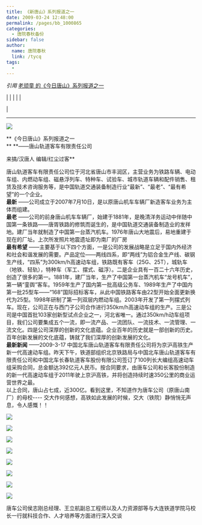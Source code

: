 ```yaml
---
title: 《新唐山》系列报道之一
date: 2009-03-24 12:48:00
permalink: /pages/bb_1000865
categories: 
  - 唐院春秋备份
sidebar: false
author: 
  name: 唐院春秋
  link: /tycq
tags: 
  - 
---
```


_引用_ [老顽童 的《今日唐山》系列报道之一](http://epei1008.blog.163.com/)

|  |  |  |  |  
  
|  
  
---  
  
![](http://img.blog.163.com/photo/l8M_GYHVMCV2E9kCWwbwFQ==/4519080751089939626.jpg)  
  
**《今日唐山》系列报道之一  
** **——唐山轨道客车有限责任公司  
  
来搞/汉唐人 编辑/红尘过客**  
  
唐山轨道客车有限责任公司位于河北省唐山市丰润区，主营业务为铁路车辆、电动车组、内燃动车组、磁悬浮列车、特种车、试验车、城市轨道车辆和配件销售、租赁及技术咨询服务等，是中国轨道交通装备制造行业“最新”、“最老”、“最有希望”的一个企业。  
**最新** ——公司成立于2007年7月10日，是以原唐山机车车辆厂新造客车业务为主体而组建。  
**最老**
——公司的前身唐山机车车辆厂，始建于1881年，是晚清洋务运动中伴随中国第一条铁路——唐胥铁路的修筑而诞生的，是中国轨道交通装备制造业的发祥地。建厂当年就制造了中国第一台蒸汽机车。1976年唐山大地震后，易地重建于现在的厂址。上次所发照片地震遗址即为南厂的厂房  
**最有希望**
——主要基于以下四个方面，一是公司的发展战略是立足于国内外经济和社会和谐发展的需要。产品定位——两线四系，即“两线”为铝合金生产线、碳钢生产线，“四系”为300km/h高速动车组，铁路既有客车（25G、25T），城轨车（地铁、轻轨），特种车（军工、摆式、磁浮）。二是企业具有一百二十六年历史，创造了很多的第一。1881年，建厂当年，生产了中国第一台蒸汽机车“龙号机车”，第一辆“銮舆”客车。1959年生产了国内第一批高级公务车、1989年生产了中国内第一批25型车——“168”国际招标客车，从此中国铁路客车由22型开始全面更新换代为25型。1998年研制了第一列双层内燃动车组。2003年开发了第一列摆式列车。现在，公司正在与西门子公司合作进行350km/h高速动车组的生产。三是公司是中国首批103家创新型试点企业之一，河北省唯一。通过350km/h动车组项目，我们公司要集成五个一流，即一流产品、一流团队、一流技术、一流管理、一流文化。四是公司深厚的创新的文化底蕴。企业百年的历史就是一部创新的历史。百年创新发展的文化底蕴，铸就了我们深厚的创新发展的文化。  
**最新新闻** ——2009-3-17
中国北车唐山轨道客车有限责任公司将为京沪高铁生产新一代高速动车组。昨天下午，铁道部组织北京铁路局与中国北车唐山轨道客车有限责任公司和中国北车长春轨道客车股份有限公司签订了100列长大编组高速动车组采购合同，总金额达392亿元人民币。按合同要求，由唐车公司和长客股份制造的新一代高速动车组于2011年驶上京沪高铁，并将创造持续时速350公里的商业运营世界之最。  
以上合同，唐山占七成，近300亿。看到这里，不知道作为唐车公司（原唐山南厂）的母校----
交大作何感想，高铁如此发展的时候，交大（铁院）静悄悄无声息，令人感慨！！  

![](/pic/img8.ph.126.net_FKo1F_3ysU7VzxeLGahzrw==_6597254484609690578.jpg)

![](/pic/img0.ph.126.net_7HE7mc6fD5PoY73YW4LYww==_6597335848470009440.jpg)

![](/pic/img6.ph.126.net_aHAFb0PoHPBGEl6DzIxfXQ==_2536089540180698786.jpg)

![](/pic/img6.ph.126.net_1NETC5nJNMJdTn2F7_AsKA==_1089589634864433206.jpg)

![](/pic/img2.ph.126.net_W4kog0ti1eGFYwlSJYPZtg==_6597176419284118492.jpg)

![](/pic/img3.ph.126.net_UEqMBUXcmRqnFiTAG92W7Q==_2562266713014780273.jpg)

![](/pic/img0.ph.126.net_bofnCS8ojHIU13iHNAdZew==_3090313769323976180.jpg)

![](/pic/img1.ph.126.net_uil_6Nfg8dL-Q8-7bsFZNA==_1015280241013022561.jpg)

唐车公司侯志刚总经理、王立航副总工程师以及人力资源部等与大连铁道学院马校长一行就科技合作、人才培养等方面进行深入交谈